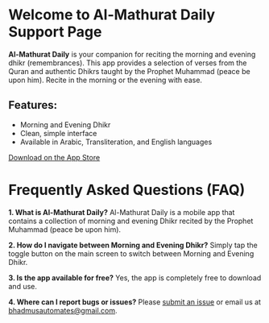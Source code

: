 # Welcome to Al-Mathurat Daily Support Page

**Al-Mathurat Daily** is your companion for reciting the morning and evening dhikr (remembrances). This app provides a selection of verses from the Quran and authentic Dhikrs taught by the Prophet Muhammad (peace be upon him). Recite in the morning or the evening with ease.

## Features:
- Morning and Evening Dhikr
- Clean, simple interface
- Available in Arabic, Transliteration, and English languages

[Download on the App Store](https://appstorelink.com)


# Frequently Asked Questions (FAQ)

**1. What is Al-Mathurat Daily?**
Al-Mathurat Daily is a mobile app that contains a collection of morning and evening Dhikr recited by the Prophet Muhammad (peace be upon him).

**2. How do I navigate between Morning and Evening Dhikr?**
Simply tap the toggle button on the main screen to switch between Morning and Evening Dhikr.

**3. Is the app available for free?**
Yes, the app is completely free to download and use.

**4. Where can I report bugs or issues?**
Please [submit an issue](https://github.com/bhadmus/Al-Mathurat/issues) or email us at bhadmusautomates@gmail.com.
